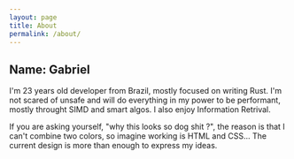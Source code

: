 ```yaml
---
layout: page
title: About
permalink: /about/
---
```

## Name: Gabriel

I'm 23 years old developer from Brazil, mostly focused on writing Rust. I'm not scared of unsafe and will do everything in my power to be performant, mostly throught SIMD and smart algos. I also enjoy Information Retrival.

If you are asking yourself, "why this looks so dog shit ?", the reason is that I can't combine two colors, so imagine working is HTML and CSS... The current design is more than enough to express my ideas.